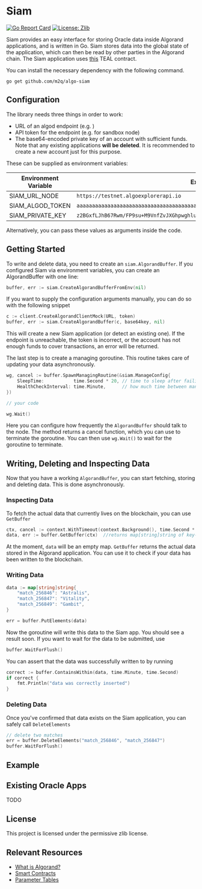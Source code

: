 # Siam

[![Go Report Card](https://goreportcard.com/badge/github.com/m2q/algo-siam)](https://goreportcard.com/report/github.com/m2q/algo-siam)
[![License: Zlib](https://img.shields.io/badge/License-Zlib-blue.svg)](https://opensource.org/licenses/Zlib)

Siam provides an easy interface for storing Oracle data inside Algorand applications, and is written in Go. Siam stores
data into the global state of the application, which can then be read by other parties in the Algorand chain. The Siam
application uses [this](./client/approval.teal) TEAL contract.

You can install the necessary dependency with the following command.

```
go get github.com/m2q/algo-siam
```

## Configuration

The library needs three things in order to work:

* URL of an algod endpoint (e.g. )
* API token for the endpoint (e.g. for sandbox node)
* The base64-encoded private key of an account with sufficient funds. Note that any existing applications **will be
  deleted**. It is recommended to create a new account just for this purpose.

These can be supplied as environment variables:

| Environment Variable      | Example value |
| ----------- | ----------- |
| SIAM_URL_NODE      | `https://testnet.algoexplorerapi.io`       |
| SIAM_ALGOD_TOKEN   | `aaaaaaaaaaaaaaaaaaaaaaaaaaaaaaaaaaaaaaaaaaaaaaaaaaaaaaaaaaaaaaaa`        |
| SIAM_PRIVATE_KEY | `z2BGxfLJhB67Rwm/FP9su+M9VnfZvJXGhpwghlujZcWFWZbaa0jgJ4eO1IWsvNKRFw8bLQUnK2nRa+YmLNvQCA==`

Alternatively, you can pass these values as arguments inside the code.

## Getting Started

To write and delete data, you need to create an `siam.AlgorandBuffer`. If you configured Siam via environment variables,
you can create an AlgorandBuffer with one line:

```go
buffer, err := siam.CreateAlgorandBufferFromEnv(nil)
```

If you want to supply the configuration arguments manually, you can do so with the following snippet

```go
c := client.CreateAlgorandClientMock(URL, token)
buffer, err := siam.CreateAlgorandBuffer(c, base64key, nil)
```

This will create a new Siam application (or detect an existing one). If the endpoint is unreachable, the token is incorrect, or the account has not enough funds to cover transactions, an error will be returned.

The last step is to create a managing goroutine. This routine takes care of updating your data asynchronously.

```go
wg, cancel := buffer.SpawnManagingRoutine(&siam.ManageConfig{
	SleepTime:           time.Second * 20, // time to sleep after failing to connect to node
	HealthCheckInterval: time.Minute,      // how much time between mandatory node health checks
})

// your code

wg.Wait()
```
Here you can configure how frequently the `AlgorandBuffer` should talk to the node. The method returns a cancel function, which you can use to terminate the goroutine. You can then use `wg.Wait()` to wait for the goroutine to terminate. 

## Writing, Deleting and Inspecting Data

Now that you have a working `AlgorandBuffer`, you can start fetching, storing and deleting data. 
This is done asynchronously.

### Inspecting Data
To fetch the actual data that currently lives on the blockchain, you can use `GetBuffer`
```go
ctx, cancel := context.WithTimeout(context.Background(), time.Second * 5)
data, err := buffer.GetBuffer(ctx)  //returns map[string]string of key-value store
```

At the moment, `data` will be an empty map. `GetBuffer` returns the actual data stored in the Algorand
application. You can use it to check if your data has been written to the blockchain.

### Writing Data

```go
data := map[string]string{
    "match_256846": "Astralis",
    "match_256847": "Vitality",
    "match_256849": "Gambit",
}

err = buffer.PutElements(data)
```
Now the goroutine will write this data to the Siam app. You should see a result soon. 
If you want to wait for the data to be submitted, use

```go
buffer.WaitForFlush()
```

You can assert that the data was successfully written to by running

```go
correct := buffer.ContainsWithin(data, time.Minute, time.Second)
if correct {
    fmt.Println("data was correctly inserted")
}
```

### Deleting Data

Once you've confirmed that data exists on the Siam application, you can safely call `DeleteElements`

```go
// delete two matches
err = buffer.DeleteElements("match_256846", "match_256847")
buffer.WaitForFlush()
```

## Example
## Existing Oracle Apps

TODO

## License

This project is licensed under the permissive zlib license.

## Relevant Resources

* [What is Algorand?](https://developer.algorand.org/docs/get-started/basics/why_algorand/)
* [Smart Contracts](https://developer.algorand.org/docs/get-details/dapps/smart-contracts/)
* [Parameter Tables](https://developer.algorand.org/docs/get-details/parameter_tables/#stateful-smart-contract-constraints)